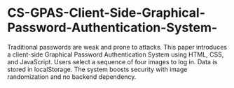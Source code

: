 # CS-GPAS-Client-Side-Graphical-Password-Authentication-System-
Traditional passwords are weak and prone to attacks. This paper introduces a client-side Graphical Password Authentication System using HTML, CSS, and JavaScript. Users select a sequence of four images to log in. Data is stored in localStorage. The system boosts security with image randomization and no backend dependency.
